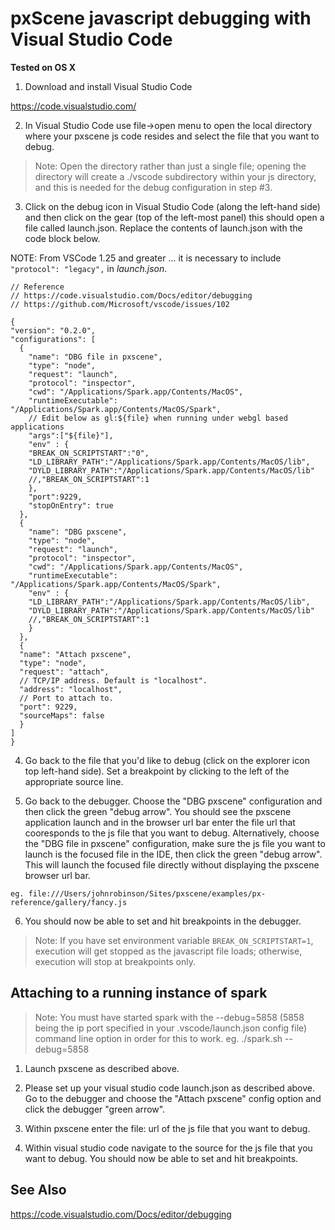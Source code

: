 



# pxScene javascript debugging with Visual Studio Code



**Tested on OS X**



1. Download and install Visual Studio Code

  https://code.visualstudio.com/

2.  In Visual Studio Code use file->open menu to open the local directory where your pxscene js code resides and select the file that you want to debug.

> Note: Open the directory rather than just a single file; opening the directory will create a ./vscode subdirectory within your js directory, and this is needed for the debug configuration in step #3.  



3. Click on the debug icon in Visual Studio Code (along the left-hand side) and then click on the gear (top of the left-most panel) this should open a file called launch.json.  Replace the contents of launch.json with the code block below.

NOTE:  From VSCode 1.25 and greater ... it is necessary to include `"protocol": "legacy",` in *launch.json*.

  ~~~~
// Reference
// https://code.visualstudio.com/Docs/editor/debugging
// https://github.com/Microsoft/vscode/issues/102

{
  "version": "0.2.0",
  "configurations": [
    {
      "name": "DBG file in pxscene",
      "type": "node",
      "request": "launch",
      "protocol": "inspector",
      "cwd": "/Applications/Spark.app/Contents/MacOS",
      "runtimeExecutable": "/Applications/Spark.app/Contents/MacOS/Spark",
      // Edit below as gl:${file} when running under webgl based applications
      "args":["${file}"],
      "env" : {
      "BREAK_ON_SCRIPTSTART":"0",
      "LD_LIBRARY_PATH":"/Applications/Spark.app/Contents/MacOS/lib",
      "DYLD_LIBRARY_PATH":"/Applications/Spark.app/Contents/MacOS/lib"
      //,"BREAK_ON_SCRIPTSTART":1    
      },
      "port":9229,
      "stopOnEntry": true
    },
    {
      "name": "DBG pxscene",
      "type": "node",
      "request": "launch",
      "protocol": "inspector",
      "cwd": "/Applications/Spark.app/Contents/MacOS",
      "runtimeExecutable": "/Applications/Spark.app/Contents/MacOS/Spark",
      "env" : {
      "LD_LIBRARY_PATH":"/Applications/Spark.app/Contents/MacOS/lib",
      "DYLD_LIBRARY_PATH":"/Applications/Spark.app/Contents/MacOS/lib"
      //,"BREAK_ON_SCRIPTSTART":1      
      }
    },   
    {
    "name": "Attach pxscene",
    "type": "node",
    "request": "attach",
    // TCP/IP address. Default is "localhost".
    "address": "localhost",
    // Port to attach to.
    "port": 9229,
    "sourceMaps": false
    }
  ]
}
  ~~~~

4.  Go back to the file that you'd like to debug (click on the explorer icon top left-hand side).  Set a breakpoint by clicking to the left of the appropriate source line.

5. Go back to the debugger.  Choose the "DBG pxscene" configuration and then click the green "debug arrow".  You should see the pxscene application launch and in the browser url bar enter the file url that cooresponds to the js file that you want to debug.  Alternatively, choose the "DBG file in pxscene" configuration, make sure the js file you want to launch is the focused file in the IDE, then click the green "debug arrow". This will launch the focused file directly without displaying the pxscene browser url bar.

  ~~~~
  eg. file:///Users/johnrobinson/Sites/pxscene/examples/px-reference/gallery/fancy.js
  ~~~~

6.  You should now be able to set and hit breakpoints in the debugger.

> Note: If you have set environment variable `BREAK_ON_SCRIPTSTART=1`, execution will get stopped as the javascript file loads; otherwise, execution will stop at breakpoints only.


## Attaching to a running instance of spark


> Note: You must have started spark with the --debug=5858 (5858 being the ip port specified in your .vscode/launch.json 
> config file) command line option in order for this to work.  eg. ./spark.sh --debug=5858

1.  Launch pxscene as described above.

2.  Please set up your visual studio code launch.json as described above.  Go to the debugger and choose the "Attach pxscene" config option and click the debugger "green arrow".

3.  Within pxscene enter the file: url of the js file that you want to debug.

4.  Within visual studio code navigate to the source for the js file that you want to debug.  You should now be able to set and hit breakpoints.

## See Also

https://code.visualstudio.com/Docs/editor/debugging
